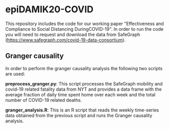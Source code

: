 # epiDAMIK20-COVID

This repository includes the code for our working paper "Effectiveness and Compliance to Social Distancing DuringCOVID-19". In order to run the code you will need to request and download the data from SafeGraph (https://www.safegraph.com/covid-19-data-consortium). 

## Granger causality

In order to perform the granger causality analysis the following two scripts are used: 

<B>preprocess_granger.py</B>: This script processes the SafeGraph mobility and covid-19 related fatality data from NYT and provides a data frame with the average fraction of daily time spent home over each week and the total number of COVID-19 related deaths. 

<B>granger_analysis.R</B>: This is an R script that reads the weekly time-series data obtained from the previous script and runs the Granger causality analysis. 
